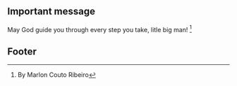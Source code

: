 
## Important message

May God guide you through every step you take, litle big man! [^1]

## Footer

[^1]: By Marlon Couto Ribeiro

